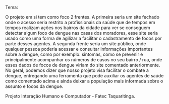 Tema:

 O projeto em si tem como foco 2 frentes. A primeira seria um site fechado onde o acesso seria restrito a profissionais da saúde que de tempos em tempos realizam ações nos bairros da cidade para ver se conseguem detectar algum foco de dengue nas casas dos moradores, esse site seria usado como uma forma de agilizar a facilitar o cadastramento de focos por parte desses agentes. A segunda frente seria um site público, onde qualquer pessoa poderia acessar e consultar informações importantes sobre a dengue, como por exemplo: sintomas, como se prevenir e principalmente acompanhar os números de casos no seu bairro / rua, onde esses dados de focos de dengue viriam do site comentado anteriormente. No geral, podemos dizer que nosso projeto visa facilitar o combate a dengue, entregando uma ferramenta que pode auxiliar os agentes de saúde como comentado acima e ainda deixar a população mais informada sobre o assunto e focos da dengue.

 Projeto Interação Humano e Computador - Fatec Taquaritinga.
